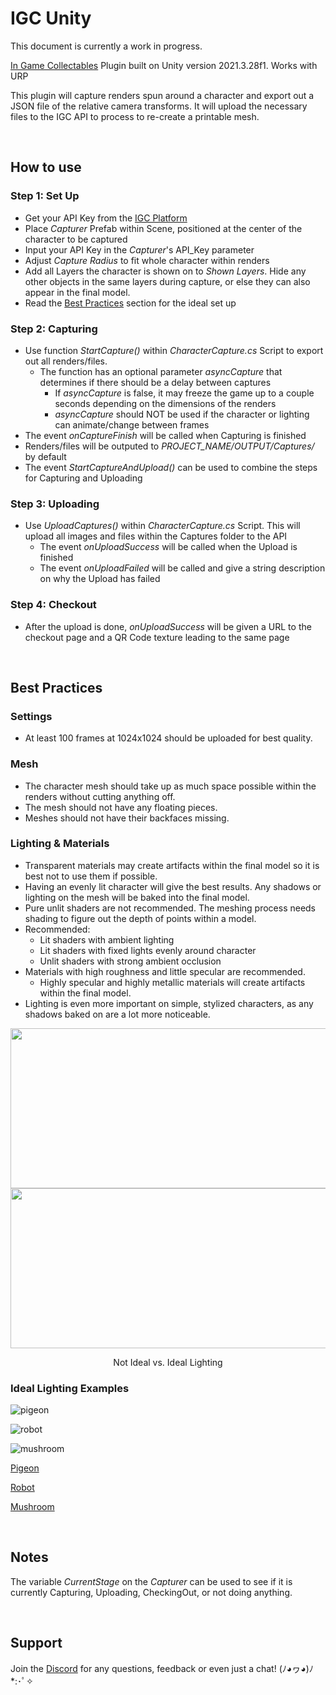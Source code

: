 # IGC Unity
This document is currently a work in progress.

[In Game Collectables](https://www.igc.studio/) Plugin built on Unity version 2021.3.28f1. Works with URP

This plugin will capture renders spun around a character and export out a JSON file of the relative camera transforms. It will upload the necessary files to the IGC API to process to re-create a printable mesh.

<br />

## How to use
### Step 1: Set Up
* Get your API Key from the [IGC Platform](https://platform.igc.studio/collectables)
* Place *Capturer* Prefab within Scene, positioned at the center of the character to be captured
* Input your API Key in the *Capturer*'s API_Key parameter
* Adjust _Capture Radius_ to fit whole character within renders
* Add all Layers the character is shown on to *Shown Layers*. Hide any other objects in the same layers during capture, or else they can also appear in the final model.
* Read the [Best Practices](https://github.com/In-Game-Collectables/IGC_Unity2021#best-practices) section for the ideal set up
### Step 2: Capturing
* Use function *StartCapture()* within *CharacterCapture.cs* Script to export out all renders/files.
    * The function has an optional parameter *asyncCapture* that determines if there should be a delay between captures
        * If *asyncCapture* is false, it may freeze the game up to a couple seconds depending on the dimensions of the renders
        * *asyncCapture* should NOT be used if the character or lighting can animate/change between frames
* The event *onCaptureFinish* will be called when Capturing is finished
* Renders/files will be outputed to *PROJECT_NAME/OUTPUT/Captures/* by default
* The event *StartCaptureAndUpload()* can be used to combine the steps for Capturing and Uploading
### Step 3: Uploading
* Use *UploadCaptures()* within *CharacterCapture.cs* Script. This will upload all images and files within the Captures folder to the API
    * The event *onUploadSuccess* will be called when the Upload is finished
    * The event *onUploadFailed* will be called and give a string description on why the Upload has failed
### Step 4: Checkout
* After the upload is done, *onUploadSuccess* will be given a URL to the checkout page and a QR Code texture leading to the same page

<br />

## Best Practices
### Settings
* At least 100 frames at 1024x1024 should be uploaded for best quality.
### Mesh
* The character mesh should take up as much space possible within the renders without cutting anything off.
* The mesh should not have any floating pieces.
* Meshes should not have their backfaces missing.
### Lighting & Materials
* Transparent materials may create artifacts within the final model so it is best not to use them if possible.
* Having an evenly lit character will give the best results. Any shadows or lighting on the mesh will be baked into the final model.
* Pure unlit shaders are not recommended. The meshing process needs shading to figure out the depth of points within a model.
* Recommended:
    * Lit shaders with ambient lighting
    * Lit shaders with fixed lights evenly around character
    * Unlit shaders with strong ambient occlusion
* Materials with high roughness and little specular are recommended.
    * Highly specular and highly metallic materials will create artifacts within the final model.
* Lighting is even more important on simple, stylized characters, as any shadows baked on are a lot more noticeable.

<p align="center">
<img src="https://github.com/In-Game-Collectables/IGC_Unity2021/assets/35625367/efab12b6-946e-4895-bd84-4a9d530ff68a" width="512" height="256">
<img src="https://github.com/In-Game-Collectables/IGC_Unity2021/assets/35625367/84cd22ed-6767-4901-9bfd-4b7bb670a4d6" width="512" height="256">
 <p align="center">Not Ideal vs. Ideal Lighting</p>
</p>

### Ideal Lighting Examples
<p align="center">

![pigeon](https://github.com/In-Game-Collectables/IGC_UE4/assets/35625367/13398085-397f-43d2-8756-01e94a8c5d3d)

![robot](https://github.com/In-Game-Collectables/IGC_UE4/assets/35625367/51be5bf6-64f0-45fa-85ec-996c11f8b183)

![mushroom](https://github.com/In-Game-Collectables/IGC_UE4/assets/35625367/1604f6ef-7124-40d0-9a0d-7403ae29ded6)

</p>

[Pigeon](https://sketchfab.com/3d-models/pigeon-quirky-series-e607ed34d37d433496d5a557c8230b28)

[Robot](https://sketchfab.com/3d-models/robot-4-b0c5f2f5ac04402dad029d6516d706b9)

[Mushroom](https://sketchfab.com/3d-models/cuute-mushroom-ffc370ddc6d542d590b9f503d0892ce0)

<br />

## Notes
The variable *CurrentStage* on the *Capturer* can be used to see if it is currently Capturing, Uploading, CheckingOut, or not doing anything.

<br />

## Support
Join the [Discord](https://discord.gg/JP2fEh4cNP) for any questions, feedback or even just a chat! (ﾉ◕ヮ◕)ﾉ*:･ﾟ✧
